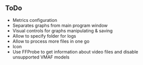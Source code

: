 ## ToDo

- Metrics configuration
- Separates graphs from main program window
- Visual controls for graphs manipulating & saving
- Allow to specify folder for logs
- Allow to process more files in one go
- Icon
- Use FFProbe to get information about video files and disable unsupported VMAF models
